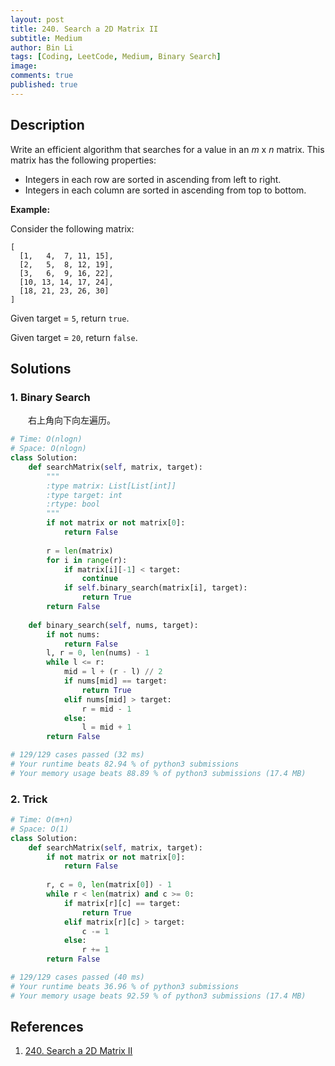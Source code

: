 ```yaml
---
layout: post
title: 240. Search a 2D Matrix II
subtitle: Medium
author: Bin Li
tags: [Coding, LeetCode, Medium, Binary Search]
image: 
comments: true
published: true
---
```


## Description

Write an efficient algorithm that searches for a value in an *m* x *n* matrix. This matrix has the following properties:

- Integers in each row are sorted in ascending from left to right.
- Integers in each column are sorted in ascending from top to bottom.

**Example:**

Consider the following matrix:

```
[
  [1,   4,  7, 11, 15],
  [2,   5,  8, 12, 19],
  [3,   6,  9, 16, 22],
  [10, 13, 14, 17, 24],
  [18, 21, 23, 26, 30]
]
```

Given target = `5`, return `true`.

Given target = `20`, return `false`.


## Solutions
### 1. Binary Search
　　右上角向下向左遍历。

```python
# Time: O(nlogn)
# Space: O(nlogn)
class Solution:
    def searchMatrix(self, matrix, target):
        """
        :type matrix: List[List[int]]
        :type target: int
        :rtype: bool
        """
        if not matrix or not matrix[0]:
            return False
        
        r = len(matrix)
        for i in range(r):
            if matrix[i][-1] < target:
                continue
            if self.binary_search(matrix[i], target):
                return True
        return False
    
    def binary_search(self, nums, target):
        if not nums:
            return False
        l, r = 0, len(nums) - 1
        while l <= r:
            mid = l + (r - l) // 2
            if nums[mid] == target:
                return True
            elif nums[mid] > target:
                r = mid - 1
            else:
                l = mid + 1
        return False

# 129/129 cases passed (32 ms)
# Your runtime beats 82.94 % of python3 submissions
# Your memory usage beats 88.89 % of python3 submissions (17.4 MB)
```

### 2. Trick

```python
# Time: O(m+n)
# Space: O(1)
class Solution:
    def searchMatrix(self, matrix, target):
        if not matrix or not matrix[0]:
            return False
        
        r, c = 0, len(matrix[0]) - 1
        while r < len(matrix) and c >= 0:
            if matrix[r][c] == target:
                return True
            elif matrix[r][c] > target:
                c -= 1
            else:
                r += 1
        return False

# 129/129 cases passed (40 ms)
# Your runtime beats 36.96 % of python3 submissions
# Your memory usage beats 92.59 % of python3 submissions (17.4 MB)
```

## References
1. [240. Search a 2D Matrix II](https://leetcode.com/problems/search-a-2d-matrix-ii/)
